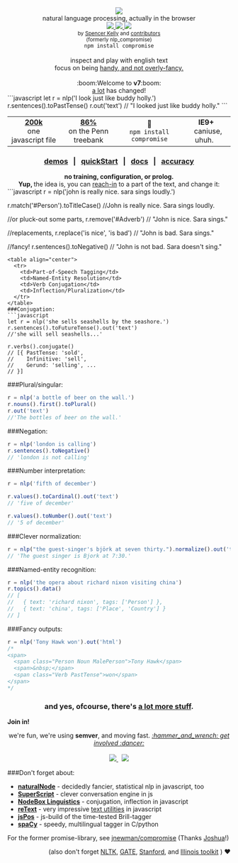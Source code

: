 <div align="center">
  <img src="https://cloud.githubusercontent.com/assets/399657/21955696/46e882d4-da3e-11e6-94a6-720c34e27df7.jpg" />
  <div>natural language processing, actually in the browser</div>
  <a href="https://www.codacy.com/app/spencerkelly86/nlp_compromise">
    <img src="https://api.codacy.com/project/badge/grade/82cc8ebd98b64ed199d7be6021488062" />
  </a>
  <a href="https://npmjs.org/package/compromise">
    <img src="https://img.shields.io/npm/v/compromise.svg?style=flat-square" />
  </a>
  <a href="https://nodejs.org/api/documentation.html#documentation_stability_index">
    <img src="https://img.shields.io/badge/stability-experimental-orange.svg?style=flat-square" />
  </a>
</div>
<div align="center">
  <sub>
    by
    <a href="https://github.com/spencermountain">Spencer Kelly</a> and
    <a href="https://github.com/nlp-compromise/compromise/graphs/contributors">
      contributors
    </a>
  </sub>
</div>
<div align="center">
  <sub>(formerly nlp_compromise)</sub>
</div>
<div align="center">
  <code>npm install compromise</code>
</div>
<br/>
<div align="center">
  inspect and play with english text
  <div>
    focus on being <a href="https://github.com/nlp-compromise/compromise/wiki/Justification">handy, and not overly-fancy.</a>
  </div>
</div>
<br/>
<div align="center">
  :boom:Welcome to <b>v7</b>:boom:
  <div>
    <a href="https://github.com/nlp-compromise/compromise/wiki/v7-upgrade-instructions">a lot</a>
    has changed!
  </div>
</div>
```javascript
let r = nlp('I look just like buddy holly.')
  r.sentences().toPastTense()
  r.out('text')
// "I looked just like buddy holly."
```

<div align="center">
  <table align="center">
    <tr align="center">
      <td align="center">
        <b>
          <a href="https://unpkg.com/compromise@latest/builds/compromise.min.js">
            200k
          </a>
        </b>
        <div>
          one javascript file
        </div>
      </td>
      <td align="center">
        <div>
          <b>
            <a href="https://github.com/nlp-compromise/compromise/wiki/Accuracy">
              86%
            </a>
          </b>
          <div>
           on the Penn treebank
         </div>
      </td>
      <td align="center">
        <b>🙏</b>
        <div><code>npm install compromise</code></div>
      </td>
      <td align="center">
        <b>IE9+</b>
        <div>
           &nbsp; caniuse, uhuh. &nbsp;
        </div>
      </td>
    </tr>
  </table>
</div>
<h3 align="center">
  <a href="http://nlpcompromise.com">demos</a>
  <span>&nbsp; | &nbsp;</span>
  <a href="https://github.com/nlp-compromise/compromise/wiki/Getting-Started">quickStart</a>
  <span>&nbsp; | &nbsp;</span>
  <a href="https://github.com/nlp-compromise/compromise/wiki/API">docs</a>
  <span>&nbsp; | &nbsp;</span>
  <a href="https://github.com/nlp-compromise/compromise/wiki/Accuracy">accuracy</a>
</h3>
<div align="center">
  <b>no training, configuration, or prolog.</b>
</div>
<div align="center">
  <b>Yup, </b>
  the idea is, you can <a href="https://github.com/nlp-compromise/compromise/wiki/Match-syntax">reach-in</a> to a part of the text, and change it:
</div>
```javascript
r = nlp('john is really nice. sara sings loudly.')

r.match('#Person').toTitleCase()
//John is really nice. Sara sings loudly.

//or pluck-out some parts,
r.remove('#Adverb')
// "John is nice. Sara sings."

//replacements,
r.replace('is nice', 'is bad')
// "John is bad. Sara sings."

//fancy!
r.sentences().toNegative()
// "John is not bad. Sara doesn't sing."
```
<table align="center">
  <tr>
    <td>Part-of-Speech Tagging</td>
    <td>Named-Entity Resolution</td>
    <td>Verb Conjugation</td>
    <td>Inflection/Pluralization</td>
  </tr>
</table>
###Conjugation:
```javascript
let r = nlp('she sells seashells by the seashore.')
r.sentences().toFutureTense().out('text')
//'she will sell seashells...'

r.verbs().conjugate()
// [{ PastTense: 'sold',
//    Infinitive: 'sell',
//    Gerund: 'selling', ...
// }]
```

###Plural/singular:
```javascript
r = nlp('a bottle of beer on the wall.')
r.nouns().first().toPlural()
r.out('text')
//'The bottles of beer on the wall.'
```

###Negation:
```javascript
r = nlp('london is calling')
r.sentences().toNegative()
// 'london is not calling'
```

###Number interpretation:
```javascript
r = nlp('fifth of december')

r.values().toCardinal().out('text')
// 'five of december'

r.values().toNumber().out('text')
// '5 of december'
```

###Clever normalization:
```javascript
r = nlp("the guest-singer's björk at seven thirty.").normalize().out('text')
// 'The guest singer is Bjork at 7:30.'
```

###Named-entity recognition:
```javascript
r = nlp('the opera about richard nixon visiting china')
r.topics().data()
// [
//   { text: 'richard nixon', tags: ['Person'] },
//   { text: 'china', tags: ['Place', 'Country'] }
// ]
```

###Fancy outputs:
```javascript
r = nlp('Tony Hawk won').out('html')
/*
<span>
  <span class="Person Noun MalePerson">Tony Hawk</span>
  <span>&nbsp;</span>
  <span class="Verb PastTense">won</span>
</span>
*/
```
<h3 align="center">
  and yes, ofcourse, there's <a href="https://github.com/nlp-compromise/compromise/wiki/API">a lot more stuff</a>.
</h3>

<b>Join in!</b>
<div align="center">
  we're fun, we're using <b>semver</b>, and moving fast.
  <i>
    <a href="https://github.com/nlp-compromise/compromise/wiki/Contributing">
  :hammer_and_wrench: get involved :dancer: </a>
  </i>
</div>
<br/>
<div align="center">
  <a href="https://www.youtube.com/watch?v=tk_JGu2AbJY">
    <img src="http://img.youtube.com/vi/tk_JGu2AbJY/mqdefault.jpg"/>
  </a>
  <span> &nbsp; </span>
  <a href="https://www.youtube.com/watch?v=WuPVS2tCg8s">
    <img src="http://img.youtube.com/vi/WuPVS2tCg8s/mqdefault.jpg"/>
  </a>
</div>

###Don't forget about:
* **[naturalNode](https://github.com/NaturalNode/natural)** - decidedly fancier, statistical nlp in javascript, too
* **[SuperScript](http://superscriptjs.com/)** - clever conversation engine in js
* **[NodeBox Linguistics](https://www.nodebox.net/code/index.php/Linguistics)** - conjugation, inflection in javascript
* **[reText](https://github.com/wooorm/retext)** - very impressive [text utilities](https://github.com/wooorm/retext/blob/master/doc/plugins.md) in javascript
* **[jsPos](https://code.google.com/archive/p/jspos/)** - js-build of the time-tested Brill-tagger
* **[spaCy](https://spacy.io/)** - speedy, multilingual tagger in C/python

For the former promise-library, see [jnewman/compromise](https://github.com/jnewman/compromise)
(Thanks [Joshua](https://github.com/jnewman)!)

<div align="right">
(also don't forget
<a href="http://www.nltk.org/">NLTK</a>,
<a href="https://gate.ac.uk">GATE</a>,
<a href="http://nlp.stanford.edu/software/lex-parser.shtml">Stanford</a>,
and
<a href="http://cogcomp.cs.illinois.edu/page/software/">Illinois toolkit</a>
)
❤️️
</div>

